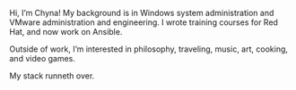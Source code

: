 Hi, I’m Chyna! My background is in Windows system administration and VMware administration and engineering. I wrote training courses for Red Hat, and now work on Ansible.

Outside of work, I’m interested in philosophy, traveling, music, art, cooking, and video games.

My stack runneth over.

<!---
chynasan/chynasan is a ✨ special ✨ repository because its `README.md` (this file) appears on your GitHub profile.
You can click the Preview link to take a look at your changes.
--->
